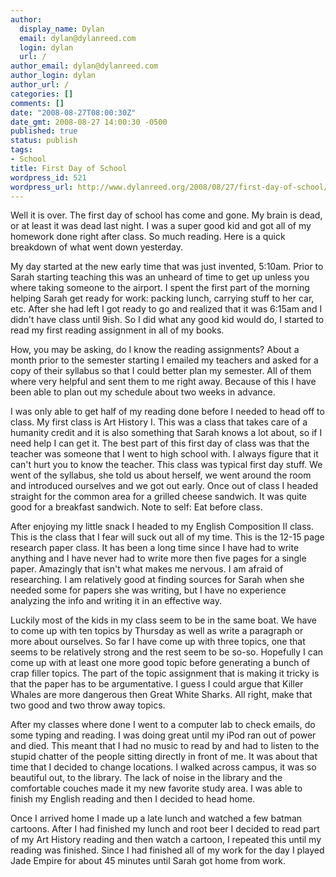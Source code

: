 ```yaml
---
author:
  display_name: Dylan
  email: dylan@dylanreed.com
  login: dylan
  url: /
author_email: dylan@dylanreed.com
author_login: dylan
author_url: /
categories: []
comments: []
date: "2008-08-27T08:00:30Z"
date_gmt: 2008-08-27 14:00:30 -0500
published: true
status: publish
tags:
- School
title: First Day of School
wordpress_id: 521
wordpress_url: http://www.dylanreed.org/2008/08/27/first-day-of-school/
---
```


Well it is over. The first day of school has come and gone. My brain is dead, or at least it was dead last night. I was a super good kid and got all of my homework done right after class. So much reading. Here is a quick breakdown of what went down yesterday.

My day started at the new early time that was just invented, 5:10am. Prior to Sarah starting teaching this was an unheard of time to get up unless you where taking someone to the airport. I spent the first part of the morning helping Sarah get ready for work: packing lunch, carrying stuff to her car, etc. After she had left I got ready to go and realized that it was 6:15am and I didn't have class until 9ish. So I did what any good kid would do, I started to read my first reading assignment in all of my books.

How, you may be asking, do I know the reading assignments? About a month prior to the semester starting I emailed my teachers and asked for a copy of their syllabus so that I could better plan my semester. All of them where very helpful and sent them to me right away. Because of this I have been able to plan out my schedule about two weeks in advance.

I was only able to get half of my reading done before I needed to head off to class. My first class is Art History I. This was a class that takes care of a humanity credit and it is also something that Sarah knows a lot about, so if I need help I can get it. The best part of this first day of class was that the teacher was someone that I went to high school with. I always figure that it can't hurt you to know the teacher. This class was typical first day stuff. We went of the syllabus, she told us about herself, we went around the room and introduced ourselves and we got out early. Once out of class I headed straight for the common area for a grilled cheese sandwich. It was quite good for a breakfast sandwich. Note to self: Eat before class.

After enjoying my little snack I headed to my English Composition II class. This is the class that I fear will suck out all of my time. This is the 12-15 page research paper class. It has been a long time since I have had to write anything and I have never had to write more then five pages for a single paper. Amazingly that isn't what makes me nervous. I am afraid of researching. I am relatively good at finding sources for Sarah when she needed some for papers she was writing, but I have no experience analyzing the info and writing it in an effective way.

Luckily most of the kids in my class seem to be in the same boat. We have to come up with ten topics by Thursday as well as write a paragraph or more about ourselves. So far I have come up with three topics, one that seems to be relatively strong and the rest seem to be so-so. Hopefully I can come up with at least one more good topic before generating a bunch of crap filler topics. The part of the topic assignment that is making it tricky is that the paper has to be argumentative. I guess I could argue that Killer Whales are more dangerous then Great White Sharks. All right, make that two good and two throw away topics.

After my classes where done I went to a computer lab to check emails, do some typing and reading. I was doing great until my iPod ran out of power and died. This meant that I had no music to read by and had to listen to the stupid chatter of the people sitting directly in front of me. It was about that time that I decided to change locations. I walked across campus, it was so beautiful out, to the library. The lack of noise in the library and the comfortable couches made it my new favorite study area. I was able to finish my English reading and then I decided to head home.

Once I arrived home I made up a late lunch and watched a few batman cartoons. After I had finished my lunch and root beer I decided to read part of my Art History reading and then watch a cartoon, I repeated this until my reading was finished. Since I had finished all of my work for the day I played Jade Empire for about 45 minutes until Sarah got home from work.
